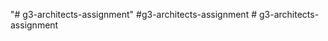 "# g3-architects-assignment" 
# g 3 - a r c h i t e c t s - a s s i g n m e n t  
 #   g 3 - a r c h i t e c t s - a s s i g n m e n t  
 